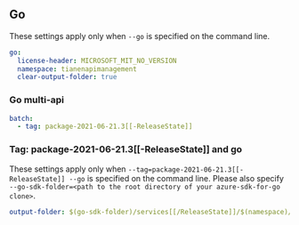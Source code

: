 ## Go

These settings apply only when `--go` is specified on the command line.

```yaml $(go)
go:
  license-header: MICROSOFT_MIT_NO_VERSION
  namespace: tianenapimanagement
  clear-output-folder: true
```

### Go multi-api

``` yaml $(go) && $(multiapi)
batch:
  - tag: package-2021-06-21.3[[-ReleaseState]]
```

### Tag: package-2021-06-21.3[[-ReleaseState]] and go

These settings apply only when `--tag=package-2021-06-21.3[[-ReleaseState]] --go` is specified on the command line.
Please also specify `--go-sdk-folder=<path to the root directory of your azure-sdk-for-go clone>`.

```yaml $(tag) == 'package-2021-06-21.3[[-ReleaseState]]' && $(go)
output-folder: $(go-sdk-folder)/services[[/ReleaseState]]/$(namespace)/mgmt/2021-06-21.3/$(namespace)
```
